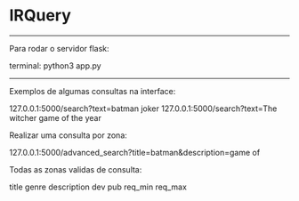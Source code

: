 # IRQuery

---------------------------------------------------------------

Para rodar o servidor flask:

terminal: python3 app.py

---------------------------------------------------------------

Exemplos de algumas consultas na interface:


127.0.0.1:5000/search?text=batman joker
127.0.0.1:5000/search?text=The witcher game of the year


Realizar uma consulta por zona:

127.0.0.1:5000/advanced_search?title=batman&description=game of

Todas as zonas validas de consulta:

title
genre
description
dev
pub
req_min
req_max
